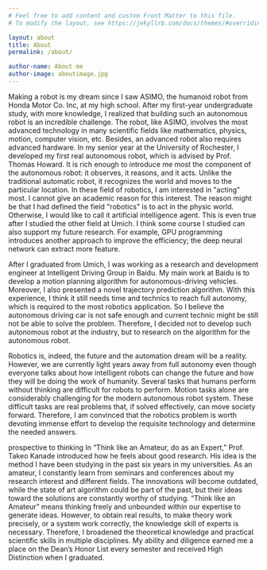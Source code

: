 ```yaml
---
# Feel free to add content and custom Front Matter to this file.
# To modify the layout, see https://jekyllrb.com/docs/themes/#overriding-theme-defaults

layout: about
title: About
permalink: /about/

author-name: About me
author-image: aboutimage.jpg
---
```


Making a robot is my dream since I saw ASIMO, the humanoid robot from Honda Motor Co. Inc, at my high school.  After my first-year undergraduate study, with more knowledge, I realized that building such an autonomous robot is an incredible challenge. The robot, like ASIMO, involves the most advanced technology in many scientific fields like mathematics, physics, motion, computer vision, etc. Besides, an advanced robot also requires advanced hardware.  In my senior year at the University of Rochester, I developed my first real autonomous robot, which is advised by Prof. Thomas Howard. It is rich enough to introduce me most the component of the autonomous robot: it observes, it reasons, and it acts. Unlike the traditional automatic robot, it recognizes the world and moves to the particular location.  In these field of robotics, I am interested in "acting" most. I cannot give an academic reason for this interest. The reason might be that I had defined the field "robotics" is to act in the physic world. Otherwise, I would like to call it artificial intelligence agent. This is even true after I studied the other field at Umich.  I think some course I studied can also support my future research.  For example, GPU programming introduces another approach to improve the efficiency; the deep neural network can extract more feature. 


After I graduated from Umich, I was working as a research and development engineer at Intelligent Driving Group in Baidu. My main work at Baidu is to develop a motion planning algorithm for autonomous-driving vehicles. Moreover, I also presented a novel trajectory prediction algorithm. With this experience, I think it still needs time and technics to reach full autonomy, which is required to the most robotics application. So I believe the autonomous driving car is not safe enough and current technic might be still not be able to solve the problem. Therefore, I decided not to develop such autonomous robot at the industry, but to research on the algorithm for the autonomous robot.


Robotics is, indeed, the future and the automation dream will be a reality. However, we are currently light years away from full autonomy even though everyone talks about how intelligent robots can change the future and how they will be doing the work of humanity. Several tasks that humans perform without thinking are difficult for robots to perform. Motion tasks alone are considerably challenging for the modern autonomous robot system. These difficult tasks are real problems that, if solved effectively, can move society forward. Therefore, I am convinced that the robotics problem is worth devoting immense effort to develop the requisite technology and determine the needed answers. 

<bold>prospective to thinking</bold>
In “Think like an Amateur, do as an Expert,” Prof. Takeo Kanade introduced how he feels about good research. His idea is the method I have been studying in the past six years in my universities. As an amateur, I constantly learn from seminars and conferences about my research interest and different fields. The innovations will become outdated, while the state of art algorithm could be part of the past, but their ideas toward the solutions are constantly worthy of studying. “Think like an Amateur” means thinking freely and unbounded within our expertise to generate ideas. However, to obtain real results, to make theory work precisely, or a system work correctly, the knowledge skill of experts is necessary. Therefore, I broadened the theoretical knowledge and practical scientific skills in multiple disciplines. My ability and diligence earned me a place on the Dean’s Honor List every semester and received High Distinction when I graduated. 